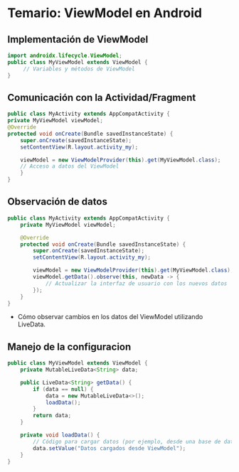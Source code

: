 # Temario: ViewModel en Android

## Implementación de ViewModel

  ```java
  import androidx.lifecycle.ViewModel;
  public class MyViewModel extends ViewModel {
       // Variables y métodos de ViewModel
  }
  ```

Comunicación con la Actividad/Fragment
--------------------

```java
public class MyActivity extends AppCompatActivity {
private MyViewModel viewModel;
@Override
protected void onCreate(Bundle savedInstanceState) {
    super.onCreate(savedInstanceState);
    setContentView(R.layout.activity_my);

    viewModel = new ViewModelProvider(this).get(MyViewModel.class);
    // Acceso a datos del ViewModel
    }
}

```



Observación de datos
--------------------


```java
public class MyActivity extends AppCompatActivity {
    private MyViewModel viewModel;

    @Override
    protected void onCreate(Bundle savedInstanceState) {
        super.onCreate(savedInstanceState);
        setContentView(R.layout.activity_my);

        viewModel = new ViewModelProvider(this).get(MyViewModel.class);
        viewModel.getData().observe(this, newData -> {
            // Actualizar la interfaz de usuario con los nuevos datos
        });
    }
}
```

*   Cómo observar cambios en los datos del ViewModel utilizando LiveData.

Manejo de la configuracion
--------------------

```java
public class MyViewModel extends ViewModel {
    private MutableLiveData<String> data;

    public LiveData<String> getData() {
        if (data == null) {
            data = new MutableLiveData<>();
            loadData();
        }
        return data;
    }

    private void loadData() {
        // Código para cargar datos (por ejemplo, desde una base de datos o una API)
        data.setValue("Datos cargados desde ViewModel");
    }
}
```

